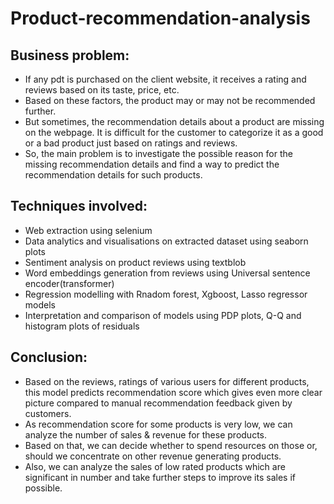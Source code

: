 # Product-recommendation-analysis

## Business problem:
- If any pdt is purchased on the client website, it receives a rating and reviews based on its taste, price, etc.
- Based on these factors, the product may or may not be recommended further.
- But sometimes, the recommendation details about a product are missing on the webpage. It is difficult for the customer to categorize it as a good or a bad product just based on ratings and reviews. 
- So, the main problem is to investigate the possible reason for the missing recommendation details and find a way to predict the recommendation details for such products.

## Techniques involved:
- Web extraction using selenium
- Data analytics and visualisations on extracted dataset using seaborn plots
- Sentiment analysis on product reviews using textblob
- Word embeddings generation from reviews using Universal sentence encoder(transformer)
- Regression modelling with Rnadom forest, Xgboost, Lasso regressor models
- Interpretation and comparison of models using PDP plots, Q-Q and histogram plots of residuals

## Conclusion:
- Based on the reviews, ratings of various users for different products, this model predicts recommendation score which gives even more clear picture compared to manual recommendation feedback given by customers.
- As recommendation score for some products is very low, we can analyze the number of sales & revenue for these products.
- Based on that, we  can decide whether to spend resources on those or, should we concentrate on other revenue generating products.
- Also, we can analyze the sales of low rated products which are significant in number and take further steps to improve its sales if possible.
